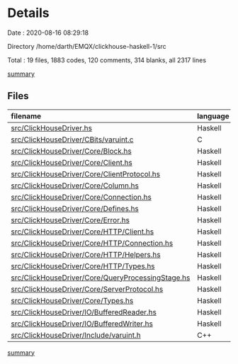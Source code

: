 # Details

Date : 2020-08-16 08:29:18

Directory /home/darth/EMQX/clickhouse-haskell-1/src

Total : 19 files,  1883 codes, 120 comments, 314 blanks, all 2317 lines

[summary](results.md)

## Files
| filename | language | code | comment | blank | total |
| :--- | :--- | ---: | ---: | ---: | ---: |
| [src/ClickHouseDriver.hs](/src/ClickHouseDriver.hs) | Haskell | 14 | 0 | 1 | 15 |
| [src/ClickHouseDriver/CBits/varuint.c](/src/ClickHouseDriver/CBits/varuint.c) | C | 57 | 3 | 5 | 65 |
| [src/ClickHouseDriver/Core/Block.hs](/src/ClickHouseDriver/Core/Block.hs) | Haskell | 82 | 3 | 19 | 104 |
| [src/ClickHouseDriver/Core/Client.hs](/src/ClickHouseDriver/Core/Client.hs) | Haskell | 70 | 11 | 18 | 99 |
| [src/ClickHouseDriver/Core/ClientProtocol.hs](/src/ClickHouseDriver/Core/ClientProtocol.hs) | Haskell | 22 | 7 | 17 | 46 |
| [src/ClickHouseDriver/Core/Column.hs](/src/ClickHouseDriver/Core/Column.hs) | Haskell | 234 | 32 | 33 | 299 |
| [src/ClickHouseDriver/Core/Connection.hs](/src/ClickHouseDriver/Core/Connection.hs) | Haskell | 292 | 8 | 27 | 327 |
| [src/ClickHouseDriver/Core/Defines.hs](/src/ClickHouseDriver/Core/Defines.hs) | Haskell | 34 | 4 | 31 | 69 |
| [src/ClickHouseDriver/Core/Error.hs](/src/ClickHouseDriver/Core/Error.hs) | Haskell | 398 | 0 | 11 | 409 |
| [src/ClickHouseDriver/Core/HTTP/Client.hs](/src/ClickHouseDriver/Core/HTTP/Client.hs) | Haskell | 161 | 20 | 27 | 208 |
| [src/ClickHouseDriver/Core/HTTP/Connection.hs](/src/ClickHouseDriver/Core/HTTP/Connection.hs) | Haskell | 29 | 3 | 9 | 41 |
| [src/ClickHouseDriver/Core/HTTP/Helpers.hs](/src/ClickHouseDriver/Core/HTTP/Helpers.hs) | Haskell | 60 | 4 | 10 | 74 |
| [src/ClickHouseDriver/Core/HTTP/Types.hs](/src/ClickHouseDriver/Core/HTTP/Types.hs) | Haskell | 18 | 1 | 5 | 24 |
| [src/ClickHouseDriver/Core/QueryProcessingStage.hs](/src/ClickHouseDriver/Core/QueryProcessingStage.hs) | Haskell | 4 | 0 | 4 | 8 |
| [src/ClickHouseDriver/Core/ServerProtocol.hs](/src/ClickHouseDriver/Core/ServerProtocol.hs) | Haskell | 36 | 14 | 16 | 66 |
| [src/ClickHouseDriver/Core/Types.hs](/src/ClickHouseDriver/Core/Types.hs) | Haskell | 131 | 2 | 18 | 151 |
| [src/ClickHouseDriver/IO/BufferedReader.hs](/src/ClickHouseDriver/IO/BufferedReader.hs) | Haskell | 150 | 2 | 39 | 191 |
| [src/ClickHouseDriver/IO/BufferedWriter.hs](/src/ClickHouseDriver/IO/BufferedWriter.hs) | Haskell | 82 | 6 | 21 | 109 |
| [src/ClickHouseDriver/Include/varuint.h](/src/ClickHouseDriver/Include/varuint.h) | C++ | 9 | 0 | 3 | 12 |

[summary](results.md)